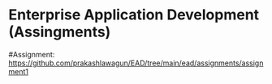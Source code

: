 # Enterprise Application Development (Assingments)
#Assignment:
  https://github.com/prakashlawagun/EAD/tree/main/ead/assignments/assignment1

